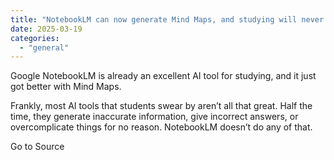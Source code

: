 ```yaml
---
title: "NotebookLM can now generate Mind Maps, and studying will never be the same"
date: 2025-03-19
categories: 
  - "general"
---
```


Google NotebookLM is already an excellent AI tool for studying, and it just got better with Mind Maps.

Frankly, most AI tools that students swear by aren’t all that great. Half the time, they generate inaccurate information, give incorrect answers, or overcomplicate things for no reason. NotebookLM doesn’t do any of that.

Go to Source
